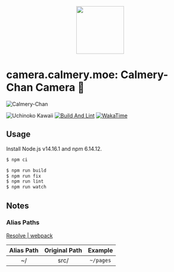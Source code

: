 <div align="center">
  <img src="https://user-images.githubusercontent.com/12670155/75626669-b5579400-5c0c-11ea-87c9-d03f2083a06e.jpg" height="128"/>
</div>

# camera.calmery.moe: Calmery-Chan Camera :camera_flash:

![Calmery-Chan](https://user-images.githubusercontent.com/12670155/83776573-4da95d00-a6c3-11ea-98c0-7c2633e72c24.jpg)

![Uchinoko Kawaii](https://img.shields.io/badge/%E3%81%86%E3%81%A1%E3%81%AE%E5%AD%90-%E3%81%8B%E3%82%8F%E3%81%84%E3%81%84-FF91BE)
[![Build And Lint](https://github.com/calmery-chan/camera.calmery.moe/actions/workflows/build-and-lint.yml/badge.svg)](https://github.com/calmery-chan/camera.calmery.moe/actions/workflows/build-and-lint.yml)
[![WakaTime](https://wakatime.com/badge/github/calmery-chan/camera.calmery.moe.svg)](https://wakatime.com/badge/github/calmery-chan/camera.calmery.moe)

## Usage

Install Node.js v14.16.1 and npm 6.14.12.

```bash
$ npm ci
```

```bash
$ npm run build
$ npm run fix
$ npm run lint
$ npm run watch
```

## Notes

### Alias Paths

[Resolve | webpack](https://webpack.js.org/configuration/resolve/#resolvealias)

| Alias Path | Original Path |  Example  |
| :--------: | :-----------: | :-------: |
|     ~/     |     src/      | `~/pages` |
